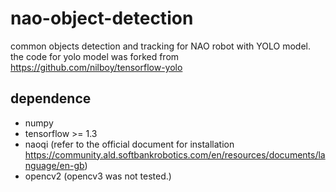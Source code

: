# nao-object-detection
common objects detection and tracking for NAO robot with YOLO model. the code for yolo model was forked from https://github.com/nilboy/tensorflow-yolo

## dependence
 - numpy
 - tensorflow >= 1.3
 - naoqi (refer to the official document for installation https://community.ald.softbankrobotics.com/en/resources/documents/language/en-gb)
 - opencv2 (opencv3 was not tested.)
 
 
